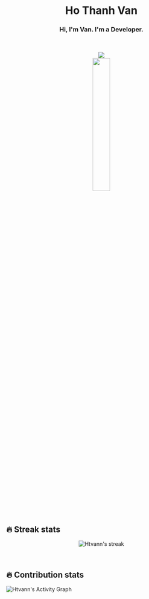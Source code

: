 <div id="header" align="center">
  <h1>Ho Thanh Van</h1>
  <h3>Hi, I'm Van. I'm a Developer.</h3>
  <br>
  <br>
  
<div align="center">
  <a href="https://open.spotify.com/user/6s6pbtefezpookh8gwnkko15v">
    <img src="https://readme-spotify-tingz.vercel.app/api/now-playing">
  </a>
</div>

  <img src="https://scontent.fsgn5-5.fna.fbcdn.net/v/t39.30808-6/293934089_4939307879511154_8011208714658379591_n.jpg?_nc_cat=100&ccb=1-7&_nc_sid=730e14&_nc_ohc=T0RlddhGs9QAX-Ri1-V&_nc_ht=scontent.fsgn5-5.fna&oh=00_AT_UPUkajbSn_AUVHrIvlspH9wlBxTIJGy_pdK23bWxa0A&oe=62DEF723" width="30%" />
</div>
<br>
<br>

## 🔥 Streak stats

<p align="center">
    <img title="🔥 Get streak stats for your profile at git.io/streak-stats" alt="Htvann's streak" src="https://github-readme-streak-stats.herokuapp.com/?user=Htvann&theme=monokai-metallian&hide_border=true"/>
</p>
<br>


## 🔥 Contribution stats
<img alt="Htvann's Activity Graph" src="https://denvercoder1-activity-graph.herokuapp.com/graph/?username=Htvann&bg_color=1F222E&color=F8D866&line=F85D7F&point=FFFFFF&hide_border=true" />
